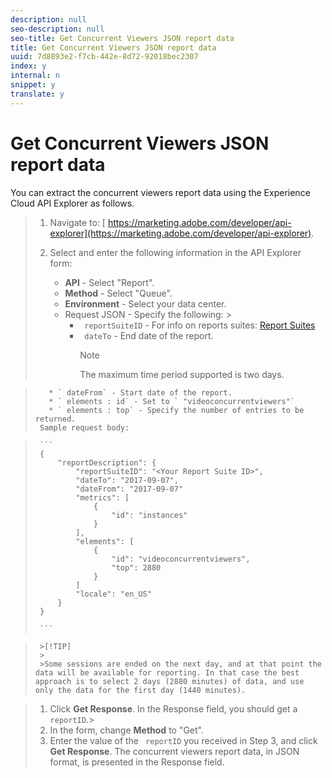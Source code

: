```yaml
---
description: null
seo-description: null
seo-title: Get Concurrent Viewers JSON report data
title: Get Concurrent Viewers JSON report data
uuid: 7d8893e2-f7cb-442e-8d72-92018bec2307
index: y
internal: n
snippet: y
translate: y
---
```


# Get Concurrent Viewers JSON report data

You can extract the concurrent viewers report data using the Experience Cloud API Explorer as follows. 

>1. Navigate to: [ https://marketing.adobe.com/developer/api-explorer](https://marketing.adobe.com/developer/api-explorer).
>1. Select and enter the following information in the API Explorer form:
>    
>    * **API** - Select "Report".
>    * **Method** - Select "Queue".
>    * **Environment** - Select your data center.
>    * Request JSON - Specify the following: >    
>        * ` reportSuiteID` - For info on reports suites: [ Report Suites](https://marketing.adobe.com/resources/help/en_US/sc/implement/ref-reports-report-suites.html)
>        * ` dateTo` - End date of the report. 
>          >[!NOTE]
>          >
>          >The maximum time period supported is two days.

>        * ` dateFrom` - Start date of the report.
>        * ` elements : id` - Set to ` "videoconcurrentviewers"`
>        * ` elements : top` - Specify the number of entries to be returned.
>      Sample request body:

>    
>      ```
>      {
>          "reportDescription": {
>              "reportSuiteID": "<Your Report Suite ID>",
>              "dateTo": "2017-09-07",
>              "dateFrom": "2017-09-07"
>              "metrics": [
>                  {
>                      "id": "instances"
>                  }
>              ],
>              "elements": [
>                  {
>                      "id": "videoconcurrentviewers",
>                      "top": 2880
>                  }
>              ]
>              "locale": "en_US"
>          }
>      }
>      
>      ```



>      >[!TIP]
>      >
>      >Some sessions are ended on the next day, and at that point the data will be available for reporting. In that case the best approach is to select 2 days (2880 minutes) of data, and use only the data for the first day (1440 minutes).


>    
>1. Click **Get Response**.
>   In the Response field, you should get a ` reportID`.>
>1. In the form, change **Method** to "Get".
>1. Enter the value of the ` reportID` you received in Step 3, and click **Get Response**.
>The concurrent viewers report data, in JSON format, is presented in the Response field.
